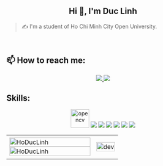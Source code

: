 <h2 align="center">Hi 👋, I'm Duc Linh</h2>

> ✍ I'm a student of Ho Chi Minh City Open University.

<br />

## 📫 How to reach me:

<p align="center">
  <a href="https://www.facebook.com/uclinh.856770" alt="Facebook">
    <img src="https://img.icons8.com/fluent/48/000000/facebook-new.png" target="_blank" />
  </a> 
  <a href="hoduclinh080204@gmail.com" alt="Email">
    <img src="https://img.icons8.com/fluent/48/000000/mailing.png"/>
  </a>
</p>

## Skills:
<p align="center">
  <img src="https://www.vectorlogo.zone/logos/opencv/opencv-icon.svg" alt="opencv" width="48" height="48"/> 
  <img src="https://img.icons8.com/color/48/000000/microsoft-sql-server.png"/>
  <img src="https://img.icons8.com/color/48/000000/mysql-logo.png"/>
  <img src="https://img.icons8.com/color/48/000000/git.png"/>
  <img src="https://img.icons8.com/color/48/000000/github-2.png"/>
  <img src="https://img.icons8.com/color/48/000000/visual-studio-code-2019.png"/>
  <img src="https://img.icons8.com/color/48/null/visual-studio--v2.png"/>
</p>
<table style="width:100%;">
  <tr>
    <td>
      <img src="https://github-readme-stats.vercel.app/api/top-langs/?username=HoDucLinh&bg_color=FFFFFF00&text_color=179fa3&layout=compact&hide=CSS&langs_count=10&custom_title=Top%20ngôn%20ngữ%20được%20dùng" alt="HoDucLinh" width="100%"/>
      <img src="https://github-readme-stats.vercel.app/api?username=HoDucLinh&bg_color=FFFFFF00&text_color=179fa3&show_icons=true&count_private=true&include_all_commits=true&custom_title=Hoạt%20động%20trên%20Github" alt="HoDucLinh" width="100%"/>
    </td>
    <td>
      <p align="center"> 
        <img src="https://media0.giphy.com/media/v1.Y2lkPTc5MGI3NjExOHJyeGRzcTJ0ODc4b3pydHF4cW54czJhMTJ4YmFibndxMjJjMWI4NiZlcD12MV9pbnRlcm5hbF9naWZfYnlfaWQmY3Q9Zw/8qCR6tGCytz05aXVwr/giphy.gif" alt="dev" width="100%"/>
      </p>
    </td>
  </tr>
</table>
